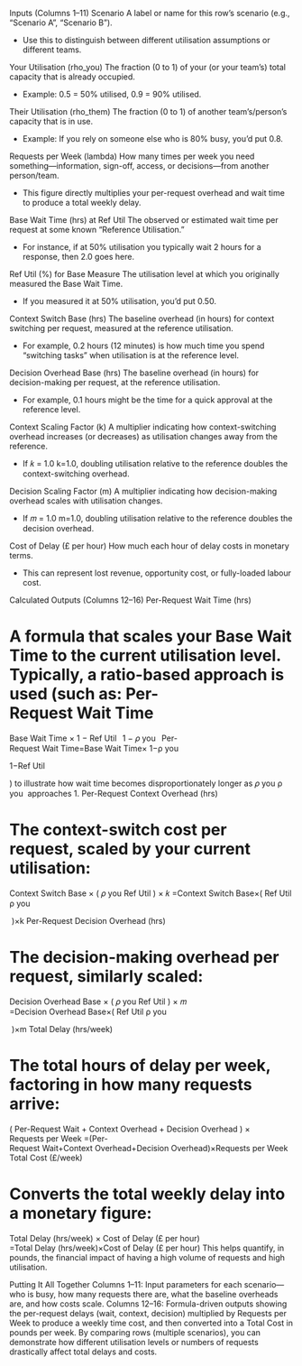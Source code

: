 Inputs (Columns 1–11)
Scenario
A label or name for this row’s scenario (e.g., “Scenario A”, “Scenario B”).
- Use this to distinguish between different utilisation assumptions or different teams.

Your Utilisation (rho_you)
The fraction (0 to 1) of your (or your team’s) total capacity that is already occupied.
- Example: 0.5 = 50% utilised, 0.9 = 90% utilised.

Their Utilisation (rho_them)
The fraction (0 to 1) of another team’s/person’s capacity that is in use.
- Example: If you rely on someone else who is 80% busy, you’d put 0.8.

Requests per Week (lambda)
How many times per week you need something—information, sign-off, access, or decisions—from another person/team.
- This figure directly multiplies your per-request overhead and wait time to produce a total weekly delay.

Base Wait Time (hrs) at Ref Util
The observed or estimated wait time per request at some known “Reference Utilisation.”
- For instance, if at 50% utilisation you typically wait 2 hours for a response, then 2.0 goes here.

Ref Util (%) for Base Measure
The utilisation level at which you originally measured the Base Wait Time.
- If you measured it at 50% utilisation, you’d put 0.50.

Context Switch Base (hrs)
The baseline overhead (in hours) for context switching per request, measured at the reference utilisation.
- For example, 0.2 hours (12 minutes) is how much time you spend “switching tasks” when utilisation is at the reference level.

Decision Overhead Base (hrs)
The baseline overhead (in hours) for decision-making per request, at the reference utilisation.
- For example, 0.1 hours might be the time for a quick approval at the reference level.

Context Scaling Factor (k)
A multiplier indicating how context-switching overhead increases (or decreases) as utilisation changes away from the reference.
- If 
𝑘
=
1.0
k=1.0, doubling utilisation relative to the reference doubles the context-switching overhead.

Decision Scaling Factor (m)
A multiplier indicating how decision-making overhead scales with utilisation changes.
- If 
𝑚
=
1.0
m=1.0, doubling utilisation relative to the reference doubles the decision overhead.

Cost of Delay (£ per hour)
How much each hour of delay costs in monetary terms.
- This can represent lost revenue, opportunity cost, or fully-loaded labour cost.

Calculated Outputs (Columns 12–16)
Per-Request Wait Time (hrs)

A formula that scales your Base Wait Time to the current utilisation level.
Typically, a ratio-based approach is used (such as:
Per-Request Wait Time
=
Base Wait Time
×
1
−
Ref Util
 
1
−
𝜌
you
 
Per-Request Wait Time=Base Wait Time× 
1−ρ 
you
​
 
1−Ref Util
​
 
) to illustrate how wait time becomes disproportionately longer as 
𝜌
you
ρ 
you
​
  approaches 1.
Per-Request Context Overhead (hrs)

The context-switch cost per request, scaled by your current utilisation:
=
Context Switch Base
×
(
𝜌
you
Ref Util
)
×
𝑘
=Context Switch Base×( 
Ref Util
ρ 
you
​
 
​
 )×k
Per-Request Decision Overhead (hrs)

The decision-making overhead per request, similarly scaled:
=
Decision Overhead Base
×
(
𝜌
you
Ref Util
)
×
𝑚
=Decision Overhead Base×( 
Ref Util
ρ 
you
​
 
​
 )×m
Total Delay (hrs/week)

The total hours of delay per week, factoring in how many requests arrive:
=
(
Per-Request Wait
+
Context Overhead
+
Decision Overhead
)
×
Requests per Week
=(Per-Request Wait+Context Overhead+Decision Overhead)×Requests per Week
Total Cost (£/week)

Converts the total weekly delay into a monetary figure:
=
Total Delay (hrs/week)
×
Cost of Delay (£ per hour)
=Total Delay (hrs/week)×Cost of Delay (£ per hour)
This helps quantify, in pounds, the financial impact of having a high volume of requests and high utilisation.


Putting It All Together
Columns 1–11: Input parameters for each scenario—who is busy, how many requests there are, what the baseline overheads are, and how costs scale.
Columns 12–16: Formula-driven outputs showing the per-request delays (wait, context, decision) multiplied by Requests per Week to produce a weekly time cost, and then converted into a Total Cost in pounds per week.
By comparing rows (multiple scenarios), you can demonstrate how different utilisation levels or numbers of requests drastically affect total delays and costs.
